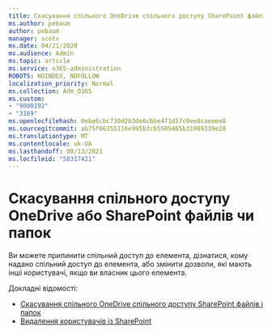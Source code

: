 ```yaml
---
title: Скасування спільного OneDrive спільного доступу SharePoint файлів і папок
ms.author: pebaum
author: pebaum
manager: scotv
ms.date: 04/21/2020
ms.audience: Admin
ms.topic: article
ms.service: o365-administration
ROBOTS: NOINDEX, NOFOLLOW
localization_priority: Normal
ms.collection: Adm_O365
ms.custom:
- "9000192"
- "3169"
ms.openlocfilehash: 0ebe6cbc730d2b3de6cbbe471d17c9ee8caeeee8
ms.sourcegitcommit: ab75f66355116e995b3cb5505465b31989339e28
ms.translationtype: MT
ms.contentlocale: uk-UA
ms.lasthandoff: 08/13/2021
ms.locfileid: "58317421"
---
```

# <a name="how-to-stop-sharing-onedrive-or-sharepoint-files-or-folders"></a>Скасування спільного доступу OneDrive або SharePoint файлів чи папок

Ви можете припинити спільний доступ до елемента, дізнатися, кому надано спільний доступ до елемента, або змінити дозволи, які мають інші користувачі, якщо ви власник цього елемента.

Докладні відомості: 

- [Скасування спільного OneDrive спільного доступу SharePoint файлів і папок](https://support.office.com/article/stop-sharing-onedrive-or-sharepoint-files-or-folders-or-change-permissions-0a36470f-d7fe-40a0-bd74-0ac6c1e13323)
- [Видалення користувачів із SharePoint](https://docs.microsoft.com/sharepoint/remove-users)